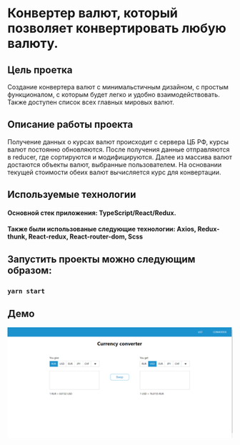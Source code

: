# Конвертер валют, который позволяет конвертировать любую валюту.

## Цель проетка
Создание конвертера валют с минимальстичным дизайном, с простым функционалом, с которым будет легко и удобно взаимодействовать. Также доступен список всех главных мировых валют.

## Описание работы проекта
Получение данных о курсах валют происходит с сервера ЦБ РФ, курсы валют постоянно обновляются. После получения данные отправляются в reducer, где сортируются и модифицируются. Далее из массива валют достаются объекты валют, выбранные пользователем. На основании текущей стоимости обеих валют вычисляется курс для конвертации.

## Используемые технологии
#### Основной стек приложения: TypeScript/React/Redux.
#### Также были использованые следующие технологии: Axios, Redux-thunk, React-redux, React-router-dom, Scss

## Запустить проекты можно следующим образом:
### `yarn start`

## Демо
![](https://github.com/Maksimushka/Portfolio/blob/main/src/assets/converter.png)
